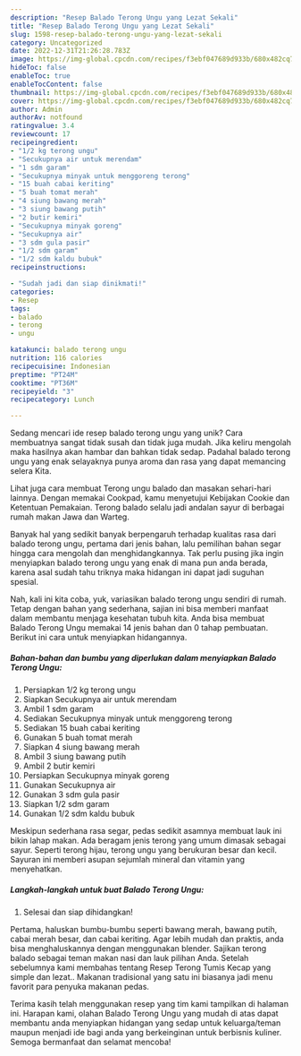 ```yaml
---
description: "Resep Balado Terong Ungu yang Lezat Sekali"
title: "Resep Balado Terong Ungu yang Lezat Sekali"
slug: 1598-resep-balado-terong-ungu-yang-lezat-sekali
category: Uncategorized
date: 2022-12-31T21:26:28.783Z
image: https://img-global.cpcdn.com/recipes/f3ebf047689d933b/680x482cq70/balado-terong-ungu-foto-resep-utama.jpg
hideToc: false
enableToc: true
enableTocContent: false
thumbnail: https://img-global.cpcdn.com/recipes/f3ebf047689d933b/680x482cq70/balado-terong-ungu-foto-resep-utama.jpg
cover: https://img-global.cpcdn.com/recipes/f3ebf047689d933b/680x482cq70/balado-terong-ungu-foto-resep-utama.jpg
author: Admin
authorAv: notfound
ratingvalue: 3.4
reviewcount: 17
recipeingredient:
- "1/2 kg terong ungu"
- "Secukupnya air untuk merendam"
- "1 sdm garam"
- "Secukupnya minyak untuk menggoreng terong"
- "15 buah cabai keriting"
- "5 buah tomat merah"
- "4 siung bawang merah"
- "3 siung bawang putih"
- "2 butir kemiri"
- "Secukupnya minyak goreng"
- "Secukupnya air"
- "3 sdm gula pasir"
- "1/2 sdm garam"
- "1/2 sdm kaldu bubuk"
recipeinstructions:

- "Sudah jadi dan siap dinikmati!"
categories:
- Resep
tags:
- balado
- terong
- ungu

katakunci: balado terong ungu 
nutrition: 116 calories
recipecuisine: Indonesian
preptime: "PT24M"
cooktime: "PT36M"
recipeyield: "3"
recipecategory: Lunch

---
```





Sedang mencari ide resep balado terong ungu yang unik? Cara membuatnya sangat tidak susah dan tidak juga mudah. Jika keliru mengolah maka hasilnya akan hambar dan bahkan tidak sedap. Padahal balado terong ungu yang enak selayaknya punya aroma dan rasa yang dapat memancing selera Kita.





Lihat juga cara membuat Terong ungu balado dan masakan sehari-hari lainnya. Dengan memakai Cookpad, kamu menyetujui Kebijakan Cookie dan Ketentuan Pemakaian. Terong balado selalu jadi andalan sayur di berbagai rumah makan Jawa dan Warteg.

Banyak hal yang sedikit banyak berpengaruh terhadap kualitas rasa dari balado terong ungu, pertama dari jenis bahan, lalu pemilihan bahan segar hingga cara mengolah dan menghidangkannya. Tak perlu pusing jika ingin menyiapkan balado terong ungu yang enak di mana pun anda berada, karena asal sudah tahu triknya maka hidangan ini dapat jadi suguhan spesial.






Nah, kali ini kita coba, yuk, variasikan balado terong ungu sendiri di rumah. Tetap dengan bahan yang sederhana, sajian ini bisa memberi manfaat dalam membantu menjaga kesehatan tubuh kita. Anda bisa membuat Balado Terong Ungu memakai 14 jenis bahan dan 0 tahap pembuatan. Berikut ini cara untuk menyiapkan hidangannya.

<!--inarticleads1-->

##### Bahan-bahan dan bumbu yang diperlukan dalam menyiapkan Balado Terong Ungu:

1. Persiapkan 1/2 kg terong ungu
1. Siapkan Secukupnya air untuk merendam
1. Ambil 1 sdm garam
1. Sediakan Secukupnya minyak untuk menggoreng terong
1. Sediakan 15 buah cabai keriting
1. Gunakan 5 buah tomat merah
1. Siapkan 4 siung bawang merah
1. Ambil 3 siung bawang putih
1. Ambil 2 butir kemiri
1. Persiapkan Secukupnya minyak goreng
1. Gunakan Secukupnya air
1. Gunakan 3 sdm gula pasir
1. Siapkan 1/2 sdm garam
1. Gunakan 1/2 sdm kaldu bubuk


Meskipun sederhana rasa segar, pedas sedikit asamnya membuat lauk ini bikin lahap makan. Ada beragam jenis terong yang umum dimasak sebagai sayur. Seperti terong hijau, terong ungu yang berukuran besar dan kecil. Sayuran ini memberi asupan sejumlah mineral dan vitamin yang menyehatkan. 

<!--inarticleads2-->

##### Langkah-langkah untuk buat Balado Terong Ungu:


1. Selesai dan siap dihidangkan!

Pertama, haluskan bumbu-bumbu seperti bawang merah, bawang putih, cabai merah besar, dan cabai keriting. Agar lebih mudah dan praktis, anda bisa menghaluskannya dengan menggunakan blender. Sajikan terong balado sebagai teman makan nasi dan lauk pilihan Anda. Setelah sebelumnya kami membahas tentang Resep Terong Tumis Kecap yang simple dan lezat.. Makanan tradisional yang satu ini biasanya jadi menu favorit para penyuka makanan pedas. 

Terima kasih telah menggunakan resep yang tim kami tampilkan di halaman ini. Harapan kami, olahan Balado Terong Ungu yang mudah di atas dapat membantu anda menyiapkan hidangan yang sedap untuk keluarga/teman maupun menjadi ide bagi anda yang berkeinginan untuk berbisnis kuliner. Semoga bermanfaat dan selamat mencoba!
